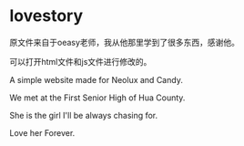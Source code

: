 # lovestory


原文件来自于oeasy老师，我从他那里学到了很多东西，感谢他。

可以打开html文件和js文件进行修改的。

A simple website made for Neolux and Candy.

We met at the First Senior High of Hua County.

She is the girl I'll be always chasing for.

Love her Forever.
